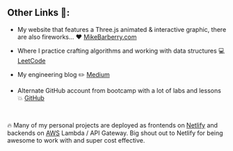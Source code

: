 ## Other Links :rocket::

 - My website that features a Three.js animated & interactive graphic, there are also fireworks...  :heart:  [MikeBarberry.com](https://mikebarberry.com)

 - Where I practice crafting algorithms and working with data structures  :computer:  [LeetCode](https://leetcode.com/Mbarberry/)

 - My engineering blog  :pencil2:  [Medium](https://mikebarberry.medium.com/)

 - Alternate GitHub account from bootcamp with a lot of labs and lessons  :boom:  [GitHub](https://github.com/MikeBarberry-Flatiron)

&nbsp;

:fire: Many of my personal projects are deployed as frontends on [Netlify](https://www.netlify.com) and backends on [AWS](https://aws.amazon.com) Lambda / API Gateway. Big shout out to Netlify for being awesome to work with and super cost effective.
